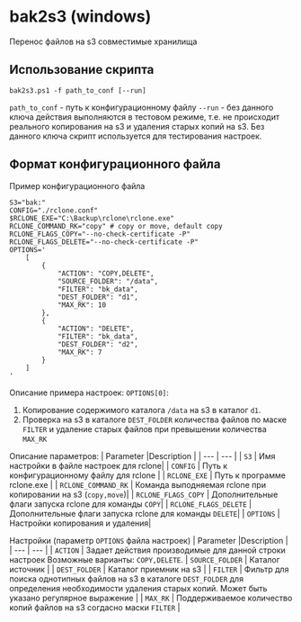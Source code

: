# bak2s3 (windows)
Перенос файлов на s3 совместимые хранилища

## Использование скрипта

```
bak2s3.ps1 -f path_to_conf [--run] 
```

`path_to_conf` - путь к конфигурационному файлу
`--run` - без данного ключа действия выполняются в тестовом режиме, т.е. не происходит реального копирования на s3 и удаления старых копий на s3.  Без данного ключа скрипт используется для тестирования настроек.

## Формат конфигурационного файла

Пример конфигурационного файла
```
S3="bak:"
CONFIG="./rclone.conf"
$RCLONE_EXE="C:\Backup\rclone\rclone.exe"
RCLONE_COMMAND_RK="copy" # copy or move, default copy
RCLONE_FLAGS_COPY="--no-check-certificate -P"
RCLONE_FLAGS_DELETE="--no-check-certificate -P"
OPTIONS='
    [   
        {
            "ACTION": "COPY,DELETE",
            "SOURCE_FOLDER": "/data",
            "FILTER": "bk_data",
            "DEST_FOLDER": "d1",
            "MAX_RK": 10
        },
        {
            "ACTION": "DELETE",
            "FILTER": "bk_data",
            "DEST_FOLDER": "d2",
            "MAX_RK": 7
        } 
    ]
'
```

Описание примера настроек:
`OPTIONS[0]`:
1. Копирование содержимого каталога `/data` на s3 в каталог `d1`. 
2. Проверка на s3 в каталоге `DEST_FOLDER` количества файлов по маске `FILTER` и удаление старых файлов при превышении количества `MAX_RK` 

Описание параметров:
| Parameter |Description |
| --- | --- |
| `S3` |  Имя настройки в файле настроек для rclone|
| `CONFIG` | Путь к конфигурационному файлу для rclone |
| `RCLONE_EXE` | Путь к программе rclone.exe |
| `RCLONE_COMMAND_RK` |  Команда выподняемая rclone при копировании на s3 (`copy,move`)|
| `RCLONE_FLAGS_COPY` | Дополнительные флаги запуска rclone для команды `COPY`|
| `RCLONE_FLAGS_DELETE` | Дополнительные флаги запуска rclone для команды `DELETE`|
| `OPTIONS` |  Настройки копирования и удаления|

Настройки (параметр `OPTIONS` файла настроек)
| Parameter |Description |
| --- | --- |
| `ACTION` | Задает действия производимые для данной строки настроек Возможные варианты: `COPY,DELETE`.
| `SOURCE_FOLDER` | Каталог источник |
| `DEST_FOLDER` | Каталог приемник на s3 |
| `FILTER` | Фильтр для поиска однотипных файлов на s3 в каталоге `DEST_FOLDER` для определения необходимости удаления старых копий. Может быть указано регулярное выражение |
| `MAX_RK` | Поддерживаемое количество копий файлов на s3 согдасно маски `FILTER` |

